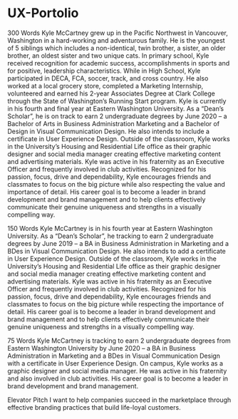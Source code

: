 # UX-Portolio

300 Words
Kyle McCartney grew up in the Pacific Northwest in Vancouver, Washington in a hard-working and adventurous family. He is the youngest of 5 siblings which includes a non-identical, twin brother, a sister, an older brother, an oldest sister and two unique cats.  In primary school, Kyle received recognition for academic success, accomplishments in sports and for positive, leadership characteristics. While in High School, Kyle participated in DECA, FCA, soccer, track, and cross country. He also worked at a local grocery store, completed a Marketing Internship, volunteered and earned his 2-year Associates Degree at Clark College through the State of Washington’s Running Start program. Kyle is currently in his fourth and final year at Eastern Washington University. As a “Dean’s Scholar”, he is on track to earn 2 undergraduate degrees by June 2020 – a Bachelor of Arts in Business Administration Marketing and a Bachelor of Design in Visual Communication Design. He also intends to include a certificate in User Experience Design. Outside of the classroom, Kyle works in the University’s Housing and Residential Life office as their graphic designer and social media manager creating effective marketing content and advertising materials. Kyle was active in his fraternity as an Executive Officer and frequently involved in club activities. Recognized for his passion, focus, drive and dependability, Kyle encourages friends and classmates to focus on the big picture while also respecting the value and importance of detail. His career goal is to become a leader in brand development and brand management and to help clients effectively communicate their genuine uniqueness and strengths in a visually compelling way.

150 Words
Kyle McCartney is in his fourth year at Eastern Washington University. As a “Dean’s Scholar”, he tracking to earn 2 undergraduate degrees by June 2019 – a BA in Business Administration in Marketing and a BDes in Visual Communication Design. He also intends to add a certificate in User Experience Design. Outside of the classroom, Kyle works in the University’s Housing and Residential Life office as their graphic designer and social media manager creating effective marketing content and advertising materials. Kyle was active in his fraternity as an Executive Officer and frequently involved in club activities. Recognized for his passion, focus, drive and dependability, Kyle encourages friends and classmates to focus on the big picture while respecting the importance of detail. His career goal is to become a leader in brand development and brand management and to help clients effectively communicate their genuine uniqueness and strengths in a visually compelling way.

75 Words
Kyle McCartney is tracking to earn 2 undergraduate degrees from Eastern Washington University by June 2020 – a BA in Business Administration in Marketing and a BDes in Visual Communication Design with a certificate in User Experience Design. On campus, Kyle works as a graphic designer and social media manager. He was active in his fraternity and also involved in club activities. His career goal is to become a leader in brand development and brand management.

Elevator Pitch
I want to help companies succeed in the marketplace through effective branding practices that build life-loyal customers.
